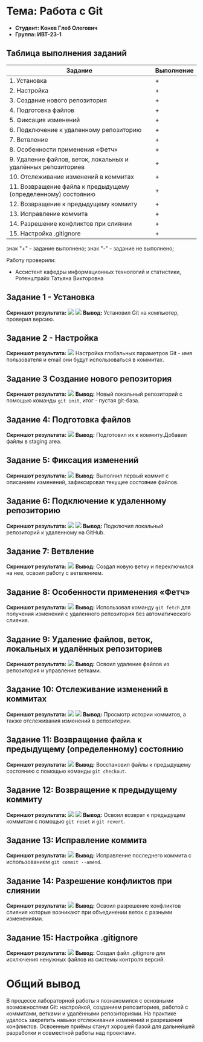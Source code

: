 # Тема: Работа с Git
- **Студент: Конев Глеб Олегович**
- **Группа: ИВТ-23-1**
## Таблица выполнения заданий
| Задание | Выполнение |
|----------|----------|
| 1. Установка | + |
| 2. Настройка | + |
| 3. Создание нового репозитория | + |
| 4. Подготовка файлов | + |
| 5. Фиксация изменений | + |
| 6. Подключение к удаленному репозиторию | + |
| 7. Ветвление | + |
| 8. Особенности применения «Фетч» | + |
| 9. Удаление файлов, веток, локальных и удалённых репозиториев | + |
| 10. Отслеживание изменений в коммитах | + |
| 11. Возвращение файла к предыдущему (определенному) состоянию | + |
| 12. Возвращение к предыдущему коммиту | + |
| 13. Исправление коммита | + |
| 14. Разрешение конфликтов при слиянии | + |
| 15. Настройка .gitignore | + |

знак "+" - задание выполнено; знак "-" - задание не выполнено;

Работу проверили: 

- Ассистент кафедры информационных технологий и статистики, Ротенштрайх Татьяна Викторовна

## Задание 1 - Установка

**Скриншот результата:**
![](pic/установка.png)
![](pic/установка1.png)
**Вывод:** Установил Git на компьютер, проверил версию.

## Задание 2 - Настройка
**Скриншот результата:**
![](pic/настройка.png)
Настройка глобальных параметров Git - имя пользователя и email они будут использоваться в коммитах.

## Задание 3 Создание нового репозитория
**Скриншот результата:**
![](https://github.com/gleb213122312/programm-engineering/blob/main/pic/%D0%A1%D0%BE%D0%B7%D0%B4%D0%B0%D0%BD%D0%B8%D0%B5%20%D0%BD%D0%BE%D0%B2%D0%BE%D0%B3%D0%BE%20%D1%80%D0%B5%D0%BF%D0%BE%D0%B7%D0%B8%D1%82%D0%BE%D1%80%D0%B8%D1%8F.png)
**Вывод:**  Новый локальный репозиторий с помощью команды `git init`, итог - пустая git-база.

## Задание 4: Подготовка файлов
**Скриншот результата:**
![](https://github.com/gleb213122312/programm-engineering/blob/main/pic/%D0%9F%D0%BE%D0%B4%D0%B3%D0%BE%D1%82%D0%BE%D0%B2%D0%BA%D0%B0%20%D1%84%D0%B0%D0%B9%D0%BB%D0%BE%D0%B2.png)
**Вывод:** Подготовил их к коммиту.Добавил файлы в staging area.

## Задание 5: Фиксация изменений
**Скриншот результата:**
![](https://github.com/gleb213122312/programm-engineering/blob/main/pic/%D0%A4%D0%B8%D0%BA%D1%81%D0%B0%D1%86%D0%B8%D1%8F%20%D0%B8%D0%B7%D0%BC%D0%B5%D0%BD%D0%B5%D0%BD%D0%B8%D0%B9.png)
**Вывод:** Выполнил первый коммит с описанием изменений, зафиксировал текущее состояние файлов.

## Задание 6: Подключение к удаленному репозиторию
**Скриншот результата:**
![](https://github.com/gleb213122312/programm-engineering/blob/main/pic/%D0%9F%D0%BE%D0%B4%D0%BA%D0%BB%D1%8E%D1%87%D0%B5%D0%BD%D0%B8%D0%B5%20%D0%BA%20%D1%83%D0%B4%D0%B0%D0%BB%D0%B5%D0%BD%D0%BD%D0%BE%D0%BC%D1%83%20%D1%80%D0%B5%D0%BF%D0%BE%D0%B7%D0%B8%D1%82%D0%BE%D1%80%D0%B8%D1%8E.png)
![](https://github.com/gleb213122312/programm-engineering/blob/main/pic/%D0%9F%D0%BE%D0%B4%D0%BA%D0%BB%D1%8E%D1%87%D0%B5%D0%BD%D0%B8%D0%B5%20%D0%BA%20%D1%83%D0%B4%D0%B0%D0%BB%D0%B5%D0%BD%D0%BD%D0%BE%D0%BC%D1%83%20%D1%80%D0%B5%D0%BF%D0%BE%D0%B7%D0%B8%D1%82%D0%BE%D1%80%D0%B8%D1%8E1.png)
**Вывод:** Подключил локальный репозиторий к удаленному на GitHub.

## Задание 7: Ветвление
**Скриншот результата:**
![](pic/Ветвление.png)
**Вывод:** Создал новую ветку и переключился на нее, освоил работу с ветвлением.

## Задание 8: Особенности применения «Фетч»
**Скриншот результата:**
![](https://github.com/gleb213122312/programm-engineering/blob/main/pic/%D0%9E%D1%81%D0%BE%D0%B1%D0%B5%D0%BD%D0%BD%D0%BE%D1%81%D1%82%D0%B8%20%D0%BF%D1%80%D0%B8%D0%BC%D0%B5%D0%BD%D0%B5%D0%BD%D0%B8%D1%8F%20%C2%AB%D0%A4%D0%B5%D1%82%D1%87%C2%BB.png)
**Вывод:** Использовал команду `git fetch` для получения изменений с удаленного репозитория без автоматического слияния.

## Задание 9: Удаление файлов, веток, локальных и удалённых репозиториев
**Скриншот результата:**
![](https://github.com/gleb213122312/programm-engineering/blob/main/pic/%D0%A3%D0%B4%D0%B0%D0%BB%D0%B5%D0%BD%D0%B8%D0%B5%20%D1%84%D0%B0%D0%B9%D0%BB%D0%BE%D0%B2%2C%20%D0%B2%D0%B5%D1%82%D0%BE%D0%BA%2C%20%D0%BB%D0%BE%D0%BA%D0%B0%D0%BB%D1%8C%D0%BD%D1%8B%D1%85%20%D0%B8%20%D1%83%D0%B4%D0%B0%D0%BB%D1%91%D0%BD%D0%BD%D1%8B%D1%85%20%D1%80%D0%B5%D0%BF%D0%BE%D0%B7%D0%B8%D1%82%D0%BE%D1%80%D0%B8%D0%B5%D0%B2.png)
**Вывод:** Освоил удаление файлов из репозитория и управление ветками.

## Задание 10: Отслеживание изменений в коммитах
**Скриншот результата:**
![](https://github.com/gleb213122312/programm-engineering/blob/main/pic/%D0%9E%D1%82%D1%81%D0%BB%D0%B5%D0%B6%D0%B8%D0%B2%D0%B0%D0%BD%D0%B8%D0%B5%20%D0%B8%D0%B7%D0%BC%D0%B5%D0%BD%D0%B5%D0%BD%D0%B8%D0%B9%20%D0%B2%20%D0%BA%D0%BE%D0%BC%D0%BC%D0%B8%D1%82%D0%B0%D1%85.png)
![](https://github.com/gleb213122312/programm-engineering/blob/main/pic/%D0%9E%D1%82%D1%81%D0%BB%D0%B5%D0%B6%D0%B8%D0%B2%D0%B0%D0%BD%D0%B8%D0%B5%20%D0%B8%D0%B7%D0%BC%D0%B5%D0%BD%D0%B5%D0%BD%D0%B8%D0%B9%20%D0%B2%20%D0%BA%D0%BE%D0%BC%D0%BC%D0%B8%D1%82%D0%B0%D1%851.png)
**Вывод:** Просмотр истории коммитов, а также отслеживания изменений в репозитории.

## Задание 11: Возвращение файла к предыдущему (определенному) состоянию
**Скриншот результата:**
![](https://github.com/gleb213122312/programm-engineering/blob/main/pic/%D0%92%D0%BE%D0%B7%D0%B2%D1%80%D0%B0%D1%89%D0%B5%D0%BD%D0%B8%D0%B5%20%D1%84%D0%B0%D0%B9%D0%BB%D0%B0%20%D0%BA%20%D0%BF%D1%80%D0%B5%D0%B4%D1%8B%D0%B4%D1%83%D1%89%D0%B5%D0%BC%D1%83%20(%D0%BE%D0%BF%D1%80%D0%B5%D0%B4%D0%B5%D0%BB%D0%B5%D0%BD%D0%BD%D0%BE%D0%BC%D1%83)%20%D1%81%D0%BE%D1%81%D1%82%D0%BE%D1%8F%D0%BD%D0%B8%D1%8E.png)
**Вывод:** Восстановил файлы к предыдущему состоянию с помощью команды `git checkout`.

## Задание 12: Возвращение к предыдущему коммиту
**Скриншот результата:**
![](https://github.com/gleb213122312/programm-engineering/blob/main/pic/%D0%92%D0%BE%D0%B7%D0%B2%D1%80%D0%B0%D1%89%D0%B5%D0%BD%D0%B8%D0%B5%20%D0%BA%20%D0%BF%D1%80%D0%B5%D0%B4%D1%8B%D0%B4%D1%83%D1%89%D0%B5%D0%BC%D1%83%20%D0%BA%D0%BE%D0%BC%D0%BC%D0%B8%D1%82%D1%83.png)
![](https://github.com/gleb213122312/programm-engineering/blob/main/pic/%D0%92%D0%BE%D0%B7%D0%B2%D1%80%D0%B0%D1%89%D0%B5%D0%BD%D0%B8%D0%B5%20%D0%BA%20%D0%BF%D1%80%D0%B5%D0%B4%D1%8B%D0%B4%D1%83%D1%89%D0%B5%D0%BC%D1%83%20%D0%BA%D0%BE%D0%BC%D0%BC%D0%B8%D1%82%D1%831.png)
**Вывод:** Освоил возврат к предыдущим коммитам с помощью `git reset` и `git revert`.

## Задание 13: Исправление коммита
**Скриншот результата:**
![](https://github.com/gleb213122312/programm-engineering/blob/main/pic/%D0%98%D1%81%D0%BF%D1%80%D0%B0%D0%B2%D0%BB%D0%B5%D0%BD%D0%B8%D0%B5%20%D0%BA%D0%BE%D0%BC%D0%BC%D0%B8%D1%82%D0%B0.png)
**Вывод:** Исправление последнего коммита с использованием `git commit --amend`.

## Задание 14: Разрешение конфликтов при слиянии
**Скриншот результата:**
![](https://github.com/gleb213122312/programm-engineering/blob/main/pic/%D0%A0%D0%B0%D0%B7%D1%80%D0%B5%D1%88%D0%B5%D0%BD%D0%B8%D0%B5%20%D0%BA%D0%BE%D0%BD%D1%84%D0%BB%D0%B8%D0%BA%D1%82%D0%BE%D0%B2%20%D0%BF%D1%80%D0%B8%20%D1%81%D0%BB%D0%B8%D1%8F%D0%BD%D0%B8%D0%B8.png)
**Вывод:** Освоил разрешение конфликтов слияния которые возникают при объединении веток с разными изменениями.

## Задание 15: Настройка .gitignore
**Скриншот результата:**
![](https://github.com/gleb213122312/programm-engineering/blob/main/pic/%D0%9D%D0%B0%D1%81%D1%82%D1%80%D0%BE%D0%B9%D0%BA%D0%B0%20.gitignore.png)
**Вывод:** Создал файл .gitignore для исключения ненужных файлов из системы контроля версий.

# Общий вывод
В процессе лабораторной работы я познакомился с основными возможностями Git: настройкой, созданием репозиториев, работой с коммитами, ветками и удалёнными репозиториями. На практике удалось закрепить навыки отслеживания изменений и разрешения конфликтов. Освоенные приёмы станут хорошей базой для дальнейшей разработки и совместной работы над проектами.
